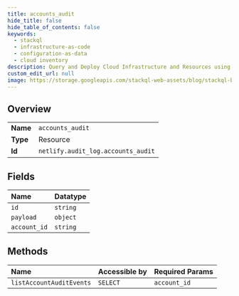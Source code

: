 ```yaml
---
title: accounts_audit
hide_title: false
hide_table_of_contents: false
keywords:
  - stackql
  - infrastructure-as-code
  - configuration-as-data
  - cloud inventory
description: Query and Deploy Cloud Infrastructure and Resources using SQL
custom_edit_url: null
image: https://storage.googleapis.com/stackql-web-assets/blog/stackql-blog-post-featured-image.png
---
```

  
    

## Overview
<table><tbody>
<tr><td><b>Name</b></td><td><code>accounts_audit</code></td></tr>
<tr><td><b>Type</b></td><td>Resource</td></tr>
<tr><td><b>Id</b></td><td><code>netlify.audit_log.accounts_audit</code></td></tr>
</tbody></table>

## Fields
| Name | Datatype |
|:-----|:---------|
| `id` | `string` |
| `payload` | `object` |
| `account_id` | `string` |
## Methods
| Name | Accessible by | Required Params |
|:-----|:--------------|:----------------|
| `listAccountAuditEvents` | `SELECT` | `account_id` |
